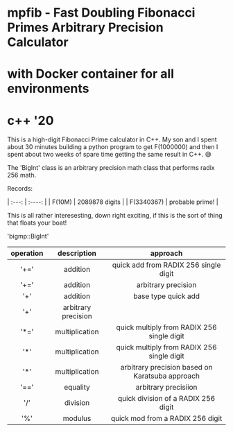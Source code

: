 # mpfib - Fast Doubling Fibonacci Primes Arbitrary Precision Calculator

# with Docker container for all environments
# c++ '20

This is a high-digit Fibonacci Prime calculator in C++.    My son and I spent about 30 minutes building a python program to get F(1000000) and then I spent about two weeks of spare time getting the same result in C++. 😅

The 'BigInt' class is an arbitrary precision math class that performs radix 256 math.

Records:

| :---: | :----: |
| F(10M) | 2089878 digits |
| F(3340367) | probable prime! |

This is all rather interesesting, down right exciting, if this is the sort of thing that floats your boat!

'bigmp::BigInt'

| operation | description |  approach |
| :-----: | :------: | :------: |
| '+=' | addition | quick add from RADIX 256 single digit|
| '+=' | addition | arbitrary precision |
| '+' | addition | base type quick add |
| '+' | arbitrary precision |
| '*=' | multiplication | quick multiply from RADIX 256 single digit |
| '*' | multiplication | quick multiply from RADIX 256 single digit |
| '*' | multiplication | arbitrary precision based on Karatsuba approach |
| '==' | equality | arbitrary precisiion |
| '/' | division | quick division of a RADIX 256 digit |
| '%' | modulus | quick mod from a RADIX 256 digit | 

